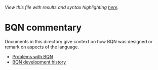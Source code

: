 *View this file with results and syntax highlighting [here](https://mlochbaum.github.io/BQN/commentary/index.html).*

# BQN commentary

Documents in this directory give context on how BQN was designed or remark on aspects of the language.

- [Problems with BQN](problems.md)
- [BQN development history](history.md)
